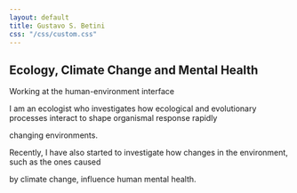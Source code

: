```yaml
---
layout: default
title: Gustavo S. Betini
css: "/css/custom.css"
---
```


<div class="container font-16">
  <h2>Ecology, Climate Change and Mental Health</h2>
  <p>Working at the human-environment interface</p>
  <p>I am an ecologist who investigates how ecological and evolutionary processes interact to shape organismal response rapidly
  <p>changing environments. 
  <p>Recently, I have also started to investigate how changes in the environment, such as the ones caused 
  <p>by climate change, influence human mental health.
</div>
